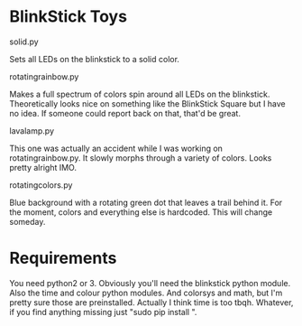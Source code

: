 # BlinkStick Toys

solid.py

Sets all LEDs on the blinkstick to a solid color.

rotatingrainbow.py

Makes a full spectrum of colors spin around all LEDs on the blinkstick.
Theoretically looks nice on something like the BlinkStick Square but I have no
idea. If someone could report back on that, that'd be great.

lavalamp.py

This one was actually an accident while I was working on rotatingrainbow.py. It
slowly morphs through a variety of colors. Looks pretty alright IMO.

rotatingcolors.py

Blue background with a rotating green dot that leaves a trail behind it. For the
moment, colors and everything else is hardcoded. This will change someday.

# Requirements

You need python2 or 3.
Obviously you'll need the blinkstick python module.
Also the time and colour python modules.
And colorsys and math, but I'm pretty sure those are preinstalled.
Actually I think time is too tbqh.
Whatever, if you find anything missing just "sudo pip install <it>".